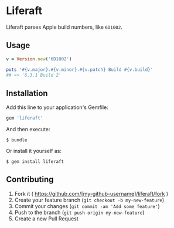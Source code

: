 # Liferaft

Liferaft parses Apple build numbers, like `6D1002`.

## Usage

```ruby
v = Version.new('6D1002')

puts '#{v.major}.#{v.minor}.#{v.patch} Build #{v.build}'
## => '6.3.1 Build 2'
```

## Installation

Add this line to your application's Gemfile:

```ruby
gem 'liferaft'
```

And then execute:

    $ bundle

Or install it yourself as:

    $ gem install liferaft

## Contributing

1. Fork it ( https://github.com/[my-github-username]/liferaft/fork )
2. Create your feature branch (`git checkout -b my-new-feature`)
3. Commit your changes (`git commit -am 'Add some feature'`)
4. Push to the branch (`git push origin my-new-feature`)
5. Create a new Pull Request
